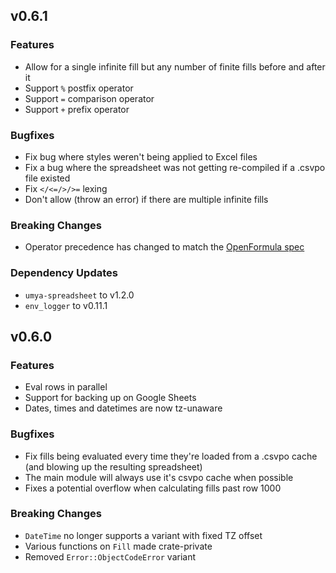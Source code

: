 ## v0.6.1

### Features

* Allow for a single infinite fill but any number of finite fills before and after it
* Support `%` postfix operator
* Support `=` comparison operator
* Support `+` prefix operator

### Bugfixes

* Fix bug where styles weren't being applied to Excel files
* Fix a bug where the spreadsheet was not getting re-compiled if a .csvpo file existed
* Fix `</<=/>/>=` lexing
* Don't allow (throw an error) if there are multiple infinite fills

### Breaking Changes

* Operator precedence has changed to match the [OpenFormula spec](https://docs.oasis-open.org/office/v1.2/os/OpenDocument-v1.2-os-part2.html#__RefHeading__1017940_715980110)

### Dependency Updates

* `umya-spreadsheet` to v1.2.0
* `env_logger` to v0.11.1

## v0.6.0

### Features

* Eval rows in parallel
* Support for backing up on Google Sheets
* Dates, times and datetimes are now tz-unaware

### Bugfixes

* Fix fills being evaluated every time they're loaded from a .csvpo cache (and blowing up the 
  resulting spreadsheet)
* The main module will always use it's csvpo cache when possible
* Fixes a potential overflow when calculating fills past row 1000

### **Breaking Changes**

* `DateTime` no longer supports a variant with fixed TZ offset
* Various functions on `Fill` made crate-private
* Removed `Error::ObjectCodeError` variant

